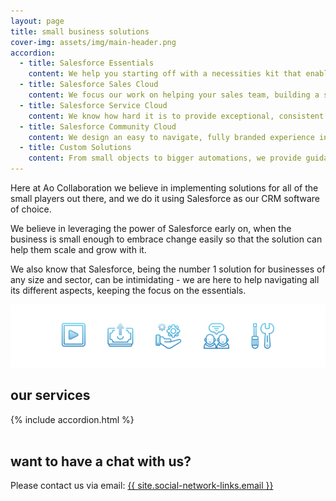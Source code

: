 ```yaml
---
layout: page
title: small business solutions
cover-img: assets/img/main-header.png
accordion: 
  - title: Salesforce Essentials
    content: We help you starting off with a necessities kit that enables you to track all communication, manage leads and opportunities, look after accounts, create dashboards and reports, and support your existing clients all in one place.
  - title: Salesforce Sales Cloud
    content: We focus our work on helping your sales team, building a solution that leverages Salesforce functionalities and matches with your already existing processes. The Sales Cloud takes you from lead to conversion all in one place, providing a platform for you to manage all aspects of your sales funnel.
  - title: Salesforce Service Cloud
    content: We know how hard it is to provide exceptional, consistent customer service when, by nature, customer communication is all over the place. The Service Cloud connects customer service, digital service, and field service by drawing it all in a single place. Salesforce functionalities adapt to your specific needs, and we help you craft service tools that are relevant to what your business does.
  - title: Salesforce Community Cloud
    content: We design an easy to navigate, fully branded experience into your Salesforce for your customers and staff. The Community Cloud is an invaluable addition to any support platform, empowering all users to collaborate and quickly find the answers they seek.
  - title: Custom Solutions
    content: From small objects to bigger automations, we provide guidance and service for all those businesses who may already use any of the above clouds and want to get something more out of it. We sit with you and listen to your needs, creating with you a unique solution that works just for your business.
---
```



Here at Ao Collaboration we believe in implementing solutions for all of the small players out there, and we do it using Salesforce as our CRM software of choice.

We believe in leveraging the power of Salesforce early on, when the business is small enough to embrace change easily so that the solution can help them scale and grow with it.

We also know that Salesforce, being the number 1 solution for businesses of any size and sector, can be intimidating - we are here to help navigating all its different aspects, keeping the focus on the essentials.

![Small Business Solutions](assets/img/our-solutions.png)

## our services
{% include accordion.html %}
<br/><br/>

## want to have a chat with us?
Please contact us via email: <a href="mailto:{{ site.social-network-links.email }}">{{ site.social-network-links.email }}</a>

